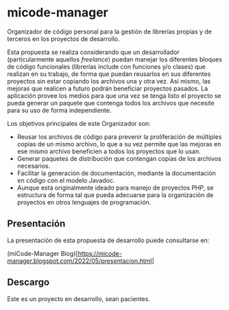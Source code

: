 # micode-manager

Organizador de código personal para la gestión de librerías propias y de terceros en los proyectos de desarrollo.

Esta propuesta se realiza considerando que un desarrollador (particularmente aquellos _freelance_) puedan
manejar los diferentes bloques de código funcionales (librerías include con funciones y/o clases) que realizan
en su trabajo, de forma que puedan reusarlos en sus diferentes proyectos sin estar copiando los archivos una y
otra vez. Así mismo, las mejoras que realicen a futuro podrán beneficiar proyectos pasados. La aplicación
provee los medios para que una vez se tenga listo el proyecto se pueda generar un paquete que contenga todos
los archivos que necesite para su uso de forma independiente.

Los objetivos principales de este Organizador son:

* Reusar los archivos de código para prevenir la proliferación de múltiples copias de un mismo archivo,
lo que a su vez permite que las mejoras en ese mismo archivo beneficien a todos los proyectos que lo usan.
* Generar paquetes de distribución que contengan copias de los archivos necesarios.
* Facilitar la generación de documentación, mediante la documentación en código con el modelo Javadoc.
* Aunque está originalmente ideado para manejo de proyectos PHP, se estructura de forma tal que pueda adecuarse
para la organización de proyectos en otros lenguajes de programación.

## Presentación

La presentación de esta propuesta de desarrollo puede consultarse en:

(miCode-Manager Blog)[https://micode-manager.blogspot.com/2022/05/presentacion.html]

## Descargo

Este es un proyecto en desarrollo, sean pacientes.